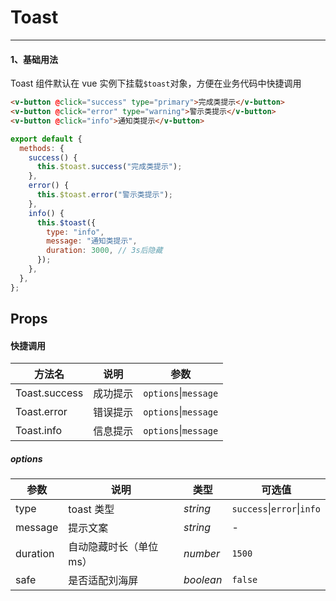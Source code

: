 # Toast

---

#### 1、基础用法

Toast 组件默认在 vue 实例下挂载`$toast`对象，方便在业务代码中快捷调用

```html
<v-button @click="success" type="primary">完成类提示</v-button>
<v-button @click="error" type="warning">警示类提示</v-button>
<v-button @click="info">通知类提示</v-button>
```

```js
export default {
  methods: {
    success() {
      this.$toast.success("完成类提示");
    },
    error() {
      this.$toast.error("警示类提示");
    },
    info() {
      this.$toast({
        type: "info",
        message: "通知类提示",
        duration: 3000, // 3s后隐藏
      });
    },
  },
};
```

## Props

#### 快捷调用

| 方法名        | 说明     | 参数                     |
| ------------- | -------- | ------------------------ |
| Toast.success | 成功提示 | `options`&#124;`message` |
| Toast.error   | 错误提示 | `options`&#124;`message` |
| Toast.info    | 信息提示 | `options`&#124;`message` |

##### options

| 参数     | 说明                    | 类型      | 可选值                             |
| -------- | ----------------------- | --------- | ---------------------------------- |
| type     | toast 类型              | _string_  | `success`&#124;`error`&#124;`info` |
| message  | 提示文案                | _string_  | -                                  |
| duration | 自动隐藏时长（单位 ms） | _number_  | `1500`                             |
| safe     | 是否适配刘海屏          | _boolean_ | `false`                            |
